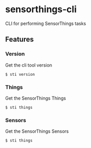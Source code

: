 # sensorthings-cli
CLI for performing SensorThings tasks

## Features

### Version

Get the cli tool version

```
$ sti version 
```

### Things

Get the SensorThings Things

```
$ sti things 
```

### Sensors

Get the SensorThings Sensors

```
$ sti things 
```



